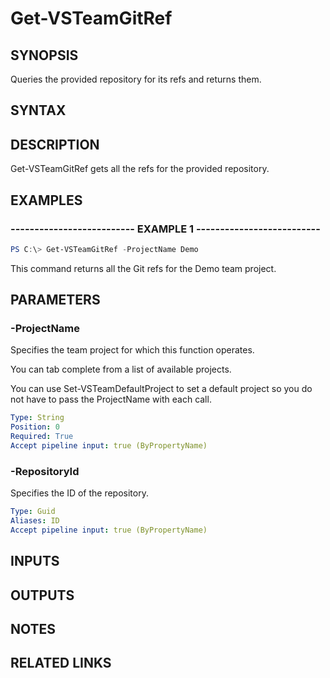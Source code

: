 


# Get-VSTeamGitRef

## SYNOPSIS

Queries the provided repository for its refs and returns them.

## SYNTAX

## DESCRIPTION

Get-VSTeamGitRef gets all the refs for the provided repository.

## EXAMPLES

### -------------------------- EXAMPLE 1 --------------------------

```PowerShell
PS C:\> Get-VSTeamGitRef -ProjectName Demo
```

This command returns all the Git refs for the Demo team project.

## PARAMETERS

### -ProjectName

Specifies the team project for which this function operates.

You can tab complete from a list of available projects.

You can use Set-VSTeamDefaultProject to set a default project so
you do not have to pass the ProjectName with each call.

```yaml
Type: String
Position: 0
Required: True
Accept pipeline input: true (ByPropertyName)
```

### -RepositoryId

Specifies the ID of the repository.

```yaml
Type: Guid
Aliases: ID
Accept pipeline input: true (ByPropertyName)
```

## INPUTS

## OUTPUTS

## NOTES

## RELATED LINKS

